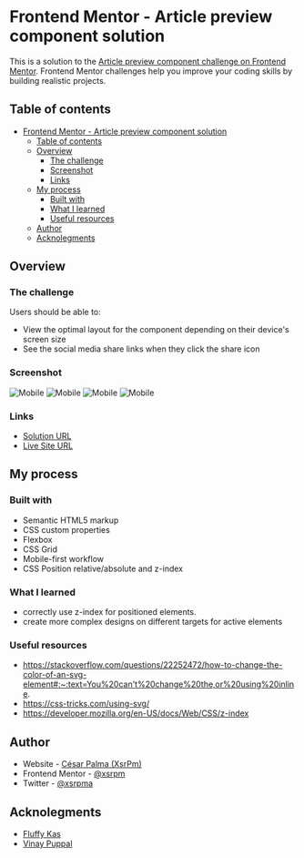 # Frontend Mentor - Article preview component solution

This is a solution to the [Article preview component challenge on Frontend Mentor](https://www.frontendmentor.io/challenges/article-preview-component-dYBN_pYFT). Frontend Mentor challenges help you improve your coding skills by building realistic projects.

## Table of contents

- [Frontend Mentor - Article preview component solution](#frontend-mentor---article-preview-component-solution)
  - [Table of contents](#table-of-contents)
  - [Overview](#overview)
    - [The challenge](#the-challenge)
    - [Screenshot](#screenshot)
    - [Links](#links)
  - [My process](#my-process)
    - [Built with](#built-with)
    - [What I learned](#what-i-learned)
    - [Useful resources](#useful-resources)
  - [Author](#author)
  - [Acknolegments](#acknolegments)

## Overview

### The challenge

Users should be able to:

- View the optimal layout for the component depending on their device's screen size
- See the social media share links when they click the share icon

### Screenshot

![Mobile](./mobile.png)
![Mobile](./mobile-active.png)
![Mobile](./desktop.png)
![Mobile](./desktop-active.png)

### Links

- [Solution URL](https://github.com/xsrpm/standard-web-projects/tree/master/css/article-preview-component)
- [Live Site URL](https://xsrpm.github.io/standard-web-projects/css/article-preview-component/)

## My process

### Built with

- Semantic HTML5 markup
- CSS custom properties
- Flexbox
- CSS Grid
- Mobile-first workflow
- CSS Position relative/absolute and z-index

### What I learned

- correctly use z-index for positioned elements.
- create more complex designs on different targets for active elements

### Useful resources

- https://stackoverflow.com/questions/22252472/how-to-change-the-color-of-an-svg-element#:~:text=You%20can't%20change%20the,or%20using%20inline.
- https://css-tricks.com/using-svg/
- https://developer.mozilla.org/en-US/docs/Web/CSS/z-index

## Author

- Website - [César Palma (XsrPm)](https://xsrpm.github.io)
- Frontend Mentor - [@xsrpm](https://www.frontendmentor.io/profile/xsrpm)
- Twitter - [@xsrpma](https://www.twitter.com/xsrpma)

## Acknolegments

- [Fluffy Kas](https://www.frontendmentor.io/profile/FluffyKas)
- [Vinay Puppal](https://www.frontendmentor.io/profile/vinaypuppal)
